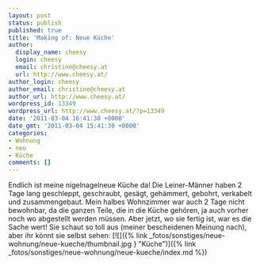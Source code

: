 ```yaml
---
layout: post
status: publish
published: true
title: 'Making of: Neue Küche'
author:
  display_name: cheesy
  login: cheesy
  email: christine@cheesy.at
  url: http://www.cheesy.at/
author_login: cheesy
author_email: christine@cheesy.at
author_url: http://www.cheesy.at/
wordpress_id: 13349
wordpress_url: http://www.cheesy.at/?p=13349
date: '2011-03-04 16:41:30 +0000'
date_gmt: '2011-03-04 15:41:30 +0000'
categories:
- Wohnung
- neu
- Küche
comments: []
---
```

Endlich ist meine nigelnagelneue Küche da! Die Leiner-Männer haben 2 Tage lang geschleppt, geschraubt, gesägt, gehämmert, gebohrt, verkabelt und zusammengebaut. Mein halbes Wohnzimmer war auch 2 Tage nicht bewohnbar, da die ganzen Teile, die in die Küche gehören, ja auch vorher noch wo abgestellt werden müssen. Aber jetzt, wo sie fertig ist, war es die Sache wert! Sie schaut so toll aus (meiner bescheidenen Meinung nach), aber ihr könnt sie selbst sehen:
[![]({% link _fotos/sonstiges/neue-wohnung/neue-kueche/thumbnail.jpg } "Küche")]({% link _fotos/sonstiges/neue-wohnung/neue-kueche/index.md %})
